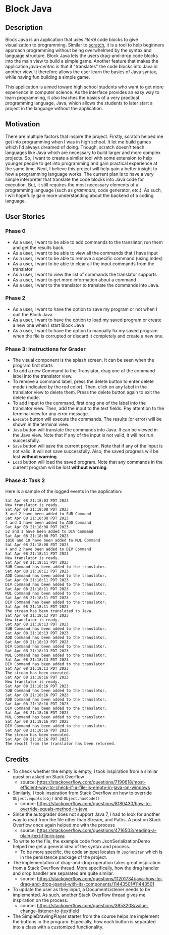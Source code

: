 # Block Java

## Description
Block Java is an application that uses *literal* code blocks to give visualization to programming. Similar to [scratch](https://scratch.mit.edu/about), it is a tool to help beginners approach programming without being overwhelmed by the syntax and language structure. Block Java lets the users drag-and-drop code blocks into the main view to build a simple game. Another feature that makes the application *java-centric* is that it "translates" the code blocks into Java in another view. It therefore allows the user learn the basics of Java syntax, while having fun building a simple game. 

This application is aimed toward high school students who want to get more experience in computer science. As the interface provides an easy way to learn programming, it also teaches the basics of a very practical programming language, Java, which allows the students to later start a project in the language without the application.

## Motivation
There are multiple factors that inspire the project. Firstly, scratch helped me get into programming when I was in high school. It let me build games which I'd always dreamed of doing. Though, scratch doesn't teach languages like Java which are necessary to build larger and more complex projects. So, I want to create a similar tool with some extension to help younger people to get into programming and gain practical experience at the same time. Next, I believe this project will help gain a better insight to how a programming language works. The current plan is to have a very simple interpreter that translate the code blocks into Java code for execution. But, it still requires the most necessary elements of a programming language (such as *grammars*, code generator, etc.). As such, I will hopefully gain more understanding about the backend of a coding language.

## User Stories
### Phase 0
- As a user, I want to be able to add commands to the translator, run them and get the results back.
- As a user, I want to be able to view all the commands that I have input
- As a user, I want to be able to remove a specific command (using index)
- As a user, I want to be able to clear all the input commands from the translator
- As a user, I want to view the list of commands the translator supports
- As a user, I want to get more information about a command
- As a user, I want to the translator to translate the commands into Java.
### Phase 2
- As a user, I want to have the option to save my program or not when I quit the Block Java
- As a user, I want to have the option to load my saved program or create a new one when I start Block Java
- As a user, I want to have the option to manually fix my saved program when the file is corrupted or discard it completely and create a new one. 
### Phase 3: Instructions for Grader
- The visual component is the splash screen. It can be seen when the program first starts
- To add a new Command to the Translator, drag one of the command label into the translator view.
- To remove a command label, press the delete button to enter delete mode (indicated by the red color). Then, click on any label in the translator view to delete them. Press the delete button again to exit the delete mode. 
- To add input to the command, first drag one of the label into the translator view. Then, add the input to the text fields. Pay attention to the terminal view for any error message.
- `Execute` button will execute the commands. The results (or error) will be shown in the terminal view.
- `Java` button will translate the commands into Java. It can be viewed in the Java view. Note that if any of the input is not valid, it will not run successfully.
- `Save` button will save the current program. Note that if any of the input is not valid, it will not save successfully. Also, the saved progress will be lost **without warning**.
- `Load` button will load the saved program. Note that any commands in the current program will be lost **without warning**.
### Phase 4: Task 2
Here is a sample of the logged events in the application: 
```text
Sat Apr 08 21:18:03 PDT 2023
New translator is ready.
Sat Apr 08 21:18:08 PDT 2023
3 and 2 have been added to SUB Command
Sat Apr 08 21:18:08 PDT 2023
4 and 3 have been added to ADD Command
Sat Apr 08 21:18:08 PDT 2023
52 and 1 have been added to DIV Command
Sat Apr 08 21:18:08 PDT 2023
1010 and 10 have been added to MUL Command
Sat Apr 08 21:18:08 PDT 2023
4 and 2 have been added to DIV Command
Sat Apr 08 21:18:11 PDT 2023
New translator is ready.
Sat Apr 08 21:18:11 PDT 2023
SUB Command has been added to the translator.
Sat Apr 08 21:18:11 PDT 2023
ADD Command has been added to the translator.
Sat Apr 08 21:18:11 PDT 2023
DIV Command has been added to the translator.
Sat Apr 08 21:18:11 PDT 2023
MUL Command has been added to the translator.
Sat Apr 08 21:18:11 PDT 2023
DIV Command has been added to the translator.
Sat Apr 08 21:18:11 PDT 2023
The stream has been translated to Java.
Sat Apr 08 21:18:13 PDT 2023
New translator is ready.
Sat Apr 08 21:18:13 PDT 2023
SUB Command has been added to the translator.
Sat Apr 08 21:18:13 PDT 2023
ADD Command has been added to the translator.
Sat Apr 08 21:18:13 PDT 2023
DIV Command has been added to the translator.
Sat Apr 08 21:18:13 PDT 2023
MUL Command has been added to the translator.
Sat Apr 08 21:18:13 PDT 2023
DIV Command has been added to the translator.
Sat Apr 08 21:18:13 PDT 2023
The stream has been executed.
Sat Apr 08 21:18:16 PDT 2023
New translator is ready.
Sat Apr 08 21:18:16 PDT 2023
SUB Command has been added to the translator.
Sat Apr 08 21:18:16 PDT 2023
ADD Command has been added to the translator.
Sat Apr 08 21:18:16 PDT 2023
DIV Command has been added to the translator.
Sat Apr 08 21:18:16 PDT 2023
MUL Command has been added to the translator.
Sat Apr 08 21:18:16 PDT 2023
DIV Command has been added to the translator.
Sat Apr 08 21:18:16 PDT 2023
The stream has been executed.
Sat Apr 08 21:18:16 PDT 2023
The result from the translator has been returned.
```
## Credits
- To check whether the empty is empty, I took inspiration from a similar question asked on Stack Overflow
  - source: https://stackoverflow.com/questions/7190618/most-efficient-way-to-check-if-a-file-is-empty-in-java-on-windows
- Similarly, I took inspiration from Stack Overflow on how to override `Object.equals(obj)` and `Object.hasCode()`
  - source: https://stackoverflow.com/questions/8180430/how-to-override-equals-method-in-java
- Since the autograder does not support Java 7, I had to look for another way to read from the file other than Stream, and Paths. A post on Stack Overflow once again helped me with the process
  - source: https://stackoverflow.com/questions/4716503/reading-a-plain-text-file-in-java
- To write to the file, the example code from JsonSerializationDemo helped me get a general idea of the syntax and process.
  - To be more specific, the code snippet locates in `JsonWriter` which is in the persistence package of the project.
- The implementation of drag-and-drop operation takes great inspiration from a Stack Overflow thread. More specifically, how the drag handler and drop handler are separated are quite similar.
  - source: https://stackoverflow.com/questions/11201734/java-how-to-drag-and-drop-jpanel-with-its-components/11443501#11443501
- To update the user as they input, a DocumentListener needs to be implemented. As such, another Stack Overflow thread gives me inspiration on the process.
  - source: https://stackoverflow.com/questions/3953208/value-change-listener-to-jtextfield
- The SimpleDrawingPlayer starter from the course helps me implement the buttons in the program. Especially, how each button is separated into a class with a customized functionality. 
